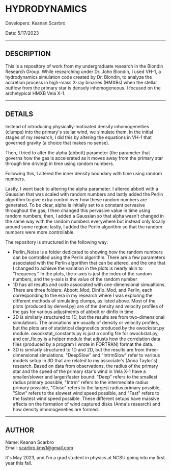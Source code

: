 # HYDRODYNAMICS

Developers: Keanan Scarbro

Date: 5/17/2023
___
## DESCRIPTION

This is a repository of work from my undergraduate research in the Blondin Research Group. While researching under Dr. John Blondin, I used VH-1, a hydrodynamics simulation code created by Dr. Blondin, to analyze the accretion process in high-mass X-ray binaries (HMXBs) when the stellar outflow from the primary star is densely inhomogeneous. I focused on the archetypical HMXB Vela X-1.
___

## DETAILS
Instead of introducing physically-motivated density inhomogeneities (clumps) into the primary's stellar wind, we simulate them. In the initial stages of my research, I did this by altering the equations in VH-1 that governed gravity (a choice that makes no sense). 

Then, I tried to alter the alpha (abbott) parameter (the parameter that governs how the gas is accelerated as it moves away from the primary star through line driving) in time using random numbers. 

Following this, I altered the inner density boundary with time using random numbers.

Lastly, I went back to altering the alpha parameter. I altered abbott with a Gaussian that was scaled with random numbers and lastly added the Perlin algorithm to give extra control over how these random numbers are generated. To be clear, alpha is initially set to a constant pervasive throughout the gas; I then changed this pervasive value in time using random numbers; then, I added a Gaussian so that alpha wasn't changed in the same way with the random numbers everywhere but instead only locally around some region; lastly, I added the Perlin algorithm so that the random numbers were more controllable.

The repository is structured in the following way:
- Perlin_Noise is a folder dedicated to showing how the random numbers can be controlled using the Perlin algorithm. There are a few parameters associated with the Perlin algorithm that can be altered, and the one that I changed to achieve the variation in the plots is nearly akin to "frequency." In the plots, the x-axis is just the index of the random numbers, and the y-axis is the value of the random number
- 1D has all results and code associated with one-dimensional simualtions. There are three folders: Abbott_Mod, Dinflo_Mod, and Perlin, each corresponding to the era in my research where I was exploring the different methods of simulating clumps, as listed above. Most of the plots (produced by denvel.py) are of the density and velocity profiles of the gas for various adjustments of abbott or dinflo in time.
- 2D is similarly structured to 1D, but the results are from two-dimensional simulations. The animations are usually of density or velocity profiles, but the plots are of statistical diagnostics produced by the owockstat.py module. owockstat_constants.py is just a config file for owockstat.py, and cor_fix.py is a helper module that adjusts how the correlation data files (produced by a program I wrote in FORTRAN) format the data.
- 3D is similarly structured to 1D and 2D, but the results are from three-dimensional simulations. "DeepSlow" and "IntrmSlow" refer to various models setup in 3D that are related to my associate's (Anna Taylor's) research. Based on data from observations, the radius of the primary star and the speed of the primary star's wind in Vela X-1 have a smaller/slower and larger/faster bound. "Deep" refers to the smallest radius primary possible, "Intrm" refers to the intermediate radius primary possible, "Close" refers to the largest radius primary possible, "Slow" refers to the slowest wind speed possible, and "Fast" refers to the fastest wind speed possible. These different setups have massive affects on the formation of wind captured disks (Anna's research) and how density inhomogeneties are formed.
___

## AUTHOR
Name: Keanan Scarbro <br>
Email: scarbro.kms1@gmail.com

It's May 2023, and I'm a grad student in physics at NCSU going into my first year this fall.